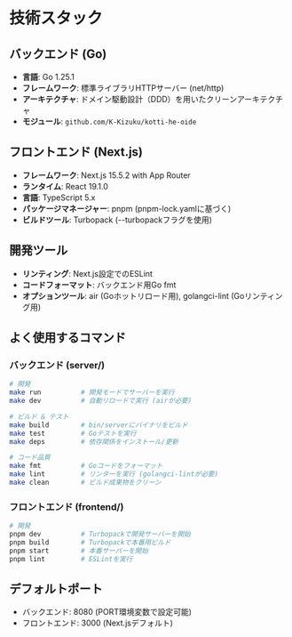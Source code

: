 # 技術スタック

## バックエンド (Go)
- **言語**: Go 1.25.1
- **フレームワーク**: 標準ライブラリHTTPサーバー (net/http)
- **アーキテクチャ**: ドメイン駆動設計（DDD）を用いたクリーンアーキテクチャ
- **モジュール**: `github.com/K-Kizuku/kotti-he-oide`

## フロントエンド (Next.js)
- **フレームワーク**: Next.js 15.5.2 with App Router
- **ランタイム**: React 19.1.0
- **言語**: TypeScript 5.x
- **パッケージマネージャー**: pnpm (pnpm-lock.yamlに基づく)
- **ビルドツール**: Turbopack (--turbopackフラグを使用)

## 開発ツール
- **リンティング**: Next.js設定でのESLint
- **コードフォーマット**: バックエンド用Go fmt
- **オプションツール**: air (Goホットリロード用), golangci-lint (Goリンティング用)

## よく使用するコマンド

### バックエンド (server/)
```bash
# 開発
make run          # 開発モードでサーバーを実行
make dev          # 自動リロードで実行 (airが必要)

# ビルド & テスト
make build        # bin/serverにバイナリをビルド
make test         # Goテストを実行
make deps         # 依存関係をインストール/更新

# コード品質
make fmt          # Goコードをフォーマット
make lint         # リンターを実行 (golangci-lintが必要)
make clean        # ビルド成果物をクリーン
```

### フロントエンド (frontend/)
```bash
# 開発
pnpm dev          # Turbopackで開発サーバーを開始
pnpm build        # Turbopackで本番用ビルド
pnpm start        # 本番サーバーを開始
pnpm lint         # ESLintを実行
```

## デフォルトポート
- バックエンド: 8080 (PORT環境変数で設定可能)
- フロントエンド: 3000 (Next.jsデフォルト)